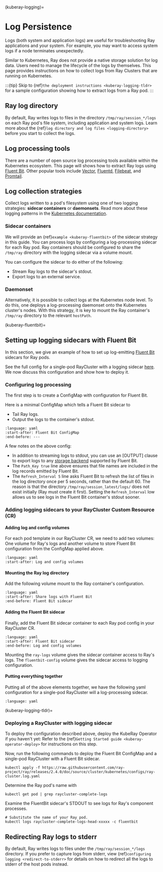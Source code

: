 (kuberay-logging)=

# Log Persistence

Logs (both system and application logs) are useful for troubleshooting Ray applications and your system. For example, you may want to access system logs if a node terminates unexpectedly.

Similar to Kubernetes, Ray does not provide a native storage solution for log data. Users need to manage the lifecycle of the logs by themselves. This page provides instructions on how to collect logs from Ray Clusters that are running on Kubernetes.

:::{tip}
Skip to {ref}`the deployment instructions <kuberay-logging-tldr>`
for a sample configuration showing how to extract logs from a Ray pod.
:::

## Ray log directory
By default, Ray writes logs to files in the directory `/tmp/ray/session_*/logs` on each Ray pod's file system, including application and system logs. Learn more about the {ref}`log directory and log files <logging-directory>` before you start to collect the logs.

## Log processing tools
There are a number of open source log processing tools available within the Kubernetes ecosystem. This page will shows how to extract Ray logs using [Fluent Bit][FluentBit].
Other popular tools include [Vector][Vector], [Fluentd][Fluentd], [Filebeat][Filebeat], and [Promtail][Promtail].

## Log collection strategies
Collect logs written to a pod's filesystem using one of two logging strategies:
**sidecar containers** or **daemonsets**. Read more about these logging
patterns in the [Kubernetes documentation][KubDoc].

### Sidecar containers
We will provide an {ref}`example <kuberay-fluentbit>` of the sidecar strategy in this guide.
You can process logs by configuring a log-processing sidecar
for each Ray pod. Ray containers should be configured to share the `/tmp/ray`
directory with the logging sidecar via a volume mount.

You can configure the sidecar to do either of the following:
* Stream Ray logs to the sidecar's stdout.
* Export logs to an external service.

### Daemonset
Alternatively, it is possible to collect logs at the Kubernetes node level.
To do this, one deploys a log-processing daemonset onto the Kubernetes cluster's
nodes. With this strategy, it is key to mount
the Ray container's `/tmp/ray` directory to the relevant `hostPath`.

(kuberay-fluentbit)=
## Setting up logging sidecars with Fluent Bit
In this section, we give an example of how to set up log-emitting
[Fluent Bit][FluentBit] sidecars for Ray pods.

See the full config for a single-pod RayCluster with a logging sidecar [here][ConfigLink].
We now discuss this configuration and show how to deploy it.

### Configuring log processing
The first step is to create a ConfigMap with configuration
for Fluent Bit.

Here is a minimal ConfigMap which tells a Fluent Bit sidecar to
* Tail Ray logs.
* Output the logs to the container's stdout.
```{literalinclude} ../configs/ray-cluster.log.yaml
:language: yaml
:start-after: Fluent Bit ConfigMap
:end-before: ---
```
A few notes on the above config:
- In addition to streaming logs to stdout, you can use an [OUTPUT] clause to export logs to any
  [storage backend][FluentBitStorage] supported by Fluent Bit.
- The `Path_Key true` line above ensures that file names are included in the log records
  emitted by Fluent Bit.
- The `Refresh_Interval 5` line asks Fluent Bit to refresh the list of files
  in the log directory once per 5 seconds, rather than the default 60.
  The reason is that the directory `/tmp/ray/session_latest/logs/` does not exist
  initially (Ray must create it first). Setting the `Refresh_Interval` low allows us to see logs
  in the Fluent Bit container's stdout sooner.


### Adding logging sidecars to your RayCluster Custom Resource (CR)

#### Adding log and config volumes
For each pod template in our RayCluster CR, we
need to add two volumes: One volume for Ray's logs
and another volume to store Fluent Bit configuration from the ConfigMap
applied above.
```{literalinclude} ../configs/ray-cluster.log.yaml
:language: yaml
:start-after: Log and config volumes
```

#### Mounting the Ray log directory
Add the following volume mount to the Ray container's configuration.
```{literalinclude} ../configs/ray-cluster.log.yaml
:language: yaml
:start-after: Share logs with Fluent Bit
:end-before: Fluent Bit sidecar
```

#### Adding the Fluent Bit sidecar
Finally, add the Fluent Bit sidecar container to each Ray pod config
in your RayCluster CR.
```{literalinclude} ../configs/ray-cluster.log.yaml
:language: yaml
:start-after: Fluent Bit sidecar
:end-before: Log and config volumes
```
Mounting the `ray-logs` volume gives the sidecar container access to Ray's logs.
The <nobr>`fluentbit-config`</nobr> volume gives the sidecar access to logging configuration.

#### Putting everything together
Putting all of the above elements together, we have the following yaml configuration
for a single-pod RayCluster will a log-processing sidecar.
```{literalinclude} ../configs/ray-cluster.log.yaml
:language: yaml
```

(kuberay-logging-tldr)=
### Deploying a RayCluster with logging sidecar


To deploy the configuration described above, deploy the KubeRay Operator if you haven't yet:
Refer to the {ref}`Getting Started guide <kuberay-operator-deploy>`
for instructions on this step.

Now, run the following commands to deploy the Fluent Bit ConfigMap and a single-pod RayCluster with
a Fluent Bit sidecar.
```shell
kubectl apply -f https://raw.githubusercontent.com/ray-project/ray/releases/2.4.0/doc/source/cluster/kubernetes/configs/ray-cluster.log.yaml
```

Determine the Ray pod's name with
```shell
kubectl get pod | grep raycluster-complete-logs
```

Examine the FluentBit sidecar's STDOUT to see logs for Ray's component processes.
```shell
# Substitute the name of your Ray pod.
kubectl logs raycluster-complete-logs-head-xxxxx -c fluentbit
```

[Vector]: https://vector.dev/
[FluentBit]: https://docs.fluentbit.io/manual
[FluentBitStorage]: https://docs.fluentbit.io/manual
[Filebeat]: https://www.elastic.co/guide/en/beats/filebeat/7.17/index.html
[Fluentd]: https://docs.fluentd.org/
[Promtail]: https://grafana.com/docs/loki/latest/clients/promtail/
[KubDoc]: https://kubernetes.io/docs/concepts/cluster-administration/logging/
[ConfigLink]: https://raw.githubusercontent.com/ray-project/ray/releases/2.4.0/doc/source/cluster/kubernetes/configs/ray-cluster.log.yaml


## Redirecting Ray logs to stderr
By default, Ray writes logs to files under the ``/tmp/ray/session_*/logs`` directory. If you prefer to capture logs from stderr, view {ref}`configuring logging <redirect-to-stderr>` for details on how to redirect all the logs to stderr of the host pods instead.



